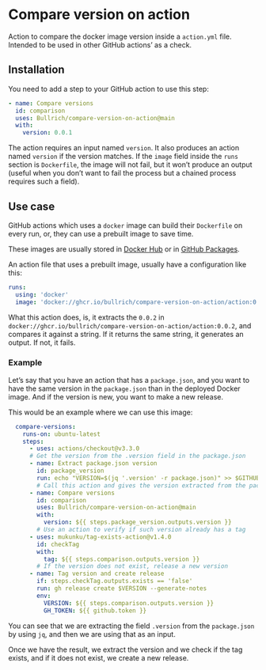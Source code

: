 # Compare version on action

Action to compare the docker image version inside a `action.yml` file. Intended to be used in other GitHub actions’ as a check.

## Installation
You need to add a step to your GitHub action to use this step:
```yaml
- name: Compare versions
  id: comparison
  uses: Bullrich/compare-version-on-action@main
  with:
    version: 0.0.1
```

The action requires an input named `version`. 
It also produces an action named `version` if the version matches.
If the `image` field inside the `runs` section is `Dockerfile`, the image will not fail, but it won’t produce an output (useful when you don’t want to fail the process but a chained process requires such a field).
## Use case

GitHub actions which uses a `docker` image can build their `Dockerfile` on every run, or, they can use a prebuilt image to save time.

These images are usually stored in [Docker Hub](https://hub.docker.com/) or in [GitHub Packages](https://github.com/features/packages).

An action file that uses a prebuilt image, usually have a configuration like this:
```yaml
runs:
  using: 'docker'
  image: 'docker://ghcr.io/bullrich/compare-version-on-action/action:0.0.2'
```

What this action does, is, it extracts the `0.0.2` in `docker://ghcr.io/bullrich/compare-version-on-action/action:0.0.2`, and compares it against a string. If it returns the same string, it generates an output. If not, it fails.

### Example
Let’s say that you have an action that has a `package.json`, and you want to have the same version in the `package.json` than in the deployed Docker image. And if the version is new, you want to make a new release.

This would be an example where we can use this image:
```yaml
  compare-versions:
    runs-on: ubuntu-latest
    steps:
      - uses: actions/checkout@v3.3.0
      # Get the version from the .version field in the package.json
      - name: Extract package.json version
        id: package_version
        run: echo "VERSION=$(jq '.version' -r package.json)" >> $GITHUB_OUTPUT
        # Call this action and gives the version extracted from the package.json
      - name: Compare versions
        id: comparison
        uses: Bullrich/compare-version-on-action@main
        with:
          version: ${{ steps.package_version.outputs.version }}
        # Use an action to verify if such version already has a tag
      - uses: mukunku/tag-exists-action@v1.4.0
        id: checkTag
        with: 
          tag: ${{ steps.comparison.outputs.version }}
        # If the version does not exist, release a new version
      - name: Tag version and create release
        if: steps.checkTag.outputs.exists == 'false'
        run: gh release create $VERSION --generate-notes
        env:
          VERSION: ${{ steps.comparison.outputs.version }}
          GH_TOKEN: ${{ github.token }}
```

You can see that we are extracting the field `.version` from the `package.json` by using `jq`, and then we are using that as an input.

Once we have the result, we extract the version and we check if the tag exists, and if it does not exist, we create a new release.
